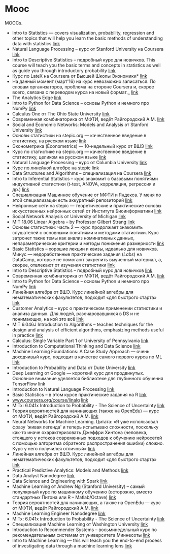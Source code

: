 # Mooc

MOOCs.

* Intro to Statistics — covers visualization, probability, regression and other topics that will help you learn the basic methods of understanding data with statistics [link](https://www.udacity.com/courses/st101)
* Natural Language Processing – курс от Stanford University на Coursera [link](https://www.coursera.org/course/nlp)
* Intro to Descriptive Statistics – подробный курс для новичков. This course will teach you the basic terms and concepts in statistics as well as guide you through introductory probability [link](https://www.udacity.com/courses/ud827)
* Курс по LateX на Coursera от Высшей Школы Экономики* [link](https://www.coursera.org/course/latex)
* На данный момент (март'16) на курс невозможно записаться. По словам организаторов, проблема на стороне Coursera и, скорее всего, связана с переводом курса на новый формат._ [link](https://www.coursera.org/course/latex)
* The Analytics Edge [link](https://www.edx.org/course/analytics-edge-mitx-15-071x-2)
* Intro to Python for Data Science – основы Python и немного про NumPy [link](https://www.datacamp.com/courses/intro-to-python-for-data-science)
* Calculus One от The Ohio State University [link](https://www.coursera.org/learn/calculus1)
* Современная комбинаторика от МФТИ, ведёт Райгородский А.М. [link](https://www.coursera.org/learn/modern-combinatorics)
* Social and Economic Networks: Models and Analysis от Stanford University [link](https://www.coursera.org/course/networksonline)
* Основы статистики на stepic.org — качественное введение в статистику, на русском языке [link](https://stepic.org/course/76)
* Эконометрика (Econometrics) — 10-недельный курс от ВШЭ [link](https://www.coursera.org/learn/ekonometrika/)
* Курс по статистике на stepic.org — качественное введение в статистику, целиком на русском языке [link](http://stepic.org)
* Natural Language Processing – курс от Columbia University [link](https://www.coursera.org/course/nlangp)
* Курс по линейной алгебре на stepic [link](https://stepic.org/course/Linear-Algebra-Problems-and-Methods-79/syllabus)
* Data Structures and Algorithms – специализация на Coursera [link](https://www.coursera.org/specializations/data-structures-algorithms)
* Intro to Inferential Statistics – курс знакомит с базовыми понятиями индуктивной статистики (t-test, ANOVA, корреляция, регрессия и др.) [link](https://www.udacity.com/courses/ud201)
* Специализация Машинное обучение от МФТИ и Яндекса. У меня по этой специализации есть аккуратный репозиторий [link](https://www.coursera.org/specializations/mashinnoye-obucheniye)
* Нейронные сети на stepic — теоретические и практические основы искусственных нейронных сетей от Института Биоинформатики [link](https://stepic.org/s/eg4Xe6Ry)
* Social Network Analysis от University of Michigan [link](https://www.coursera.org/course/sna)
* MIT 18.06 Linear Algebra – by Professor Gilbert Strang [link](http://ocw.mit.edu/courses/mathematics/18-06sc-linear-algebra-fall-2011/)
* Основы статистики: часть 2 — курс продолжает знакомить слушателей с основными понятиями и методами статистики. Курс затронет такие темы как анализ номинативных данных, непараметрические критерии и методы понижения размерности [link](https://stepic.org/course/Основы-статистики-Часть-2-524)
* Basic Statistics – хорошие лекции и квизы, идеально для новичков. Минус — недоработанные практические задания (_Labs_) на DataCamp, которые не помогают закрепить выученный материал, а, скорее, отвлекают от изучения статистики [link](https://www.coursera.org/learn/basic-statistics)
* Intro to Descriptive Statistics – подробный курс для новичков [link](https://www.udacity.com/courses/ud827)
* Современная комбинаторика от МФТИ, ведёт Райгородский А.М. [link](https://www.coursera.org/learn/modern-combinatorics)
* Intro to Python for Data Science – основы Python и немного про NumPy [link](https://www.datacamp.com/courses/intro-to-python-for-data-science)
* Линейная алгебра от ВШЭ. Курс линейной алгебры для нематематических факультетов, подходит «для быстрого старта» [link](https://www.coursera.org/course/linalg)
* Customer Analytics – курс о практическом применении статистики и анализа данных. Для людей, разочаровавшихся в DS и не понимающих, на кой это всё [link](https://www.coursera.org/learn/wharton-customer-analytics)
* MIT 6.046J Introduction to Algorithms – teaches techniques for the design and analysis of efficient algorithms, emphasizing methods useful in practice [link](http://ocw.mit.edu/courses/electrical-engineering-and-computer-science/6-046j-introduction-to-algorithms-sma-5503-fall-2005/)
* Calculus: Single Variable Part 1 от University of Pennsylvania [link](https://www.coursera.org/learn/single-variable-calculus)
* Introduction to Computational Thinking and Data Science [link](https://www.edx.org/course/introduction-computational-thinking-data-mitx-6-00-2x-3)
* Machine Learning Foundations: A Case Study Approach — очень доходчивый курс, подходит в качестве самого первого курса по ML [link](https://www.coursera.org/learn/ml-foundations/home/info)
* Introduction to Probability and Data от Duke University [link](https://www.coursera.org/learn/probability-intro/home/welcome)
* Deep Learning от Google — короткий курс для продвинутых. Основное внимание уделяется библиотеке для глубинного обучения TensorFlow [link](https://www.udacity.com/course/deep-learning--ud730)
* Introduction to Natural Language Processing [link](https://www.coursera.org/learn/nlpintro)
* Basic Statistics – в этом курсе практические задания на R [link](https://www.coursera.org/learn/basic-statistics)
* www.coursera.org/course/linalg [link](https://www.coursera.org/course/linalg)
* MITx: 6.041x Introduction to Probability - The Science of Uncertainty [link](https://www.edx.org/course/introduction-probability-science-mitx-6-041x-1)
* Теория вероятностей для начинающих (также на OpenEdu) — курс от МФТИ, ведёт Райгородский А.М. [link](https://www.coursera.org/learn/probability-theory-basics/home/info)
* Neural Networks for Machine Learning. Цитата: «Я уже использовал фразу 'живая легенда' и теперь испытываю сложности, поскольку как-то иначе охарактеризовать Джеффри Хинтона (человека, стоящего у истоков современных подходов к обучению нейросетей с помощью алгоритма обратного распространения ошибки) сложно. Курс у него получился отличный» [link](https://www.coursera.org/course/neuralnets)
* Линейная алгебра от ВШЭ. Курс линейной алгебры для нематематических факультетов, подходит «для быстрого старта» [link](https://www.coursera.org/course/linalg)
* Practical Predictive Analytics: Models and Methods [link](https://www.coursera.org/learn/predictive-analytics/)
* Data Analyst Nanodegree [link](https://www.udacity.com/course/data-analyst-nanodegree--nd002)
* Data Science and Engineering with Spark [link](https://www.edx.org/xseries/data-science-engineering-spark#courses)
* Machine Learning от Andrew Ng (Stanford University) – самый популярный курс по машинному обучению (осторожно, вместо стандартных Питона или R – Matlab/Octave) [link](https://www.coursera.org/learn/machine-learning)
* Теория вероятностей для начинающих, а также на OpenEdu — курс от МФТИ, ведёт Райгородский А.М. [link](https://www.coursera.org/learn/probability-theory-basics/home/info)
* Machine Learning Engineer Nanodegree [link](https://www.udacity.com/course/machine-learning-engineer-nanodegree--nd009)
* MITx: 6.041x Introduction to Probability - The Science of Uncertainty [link](https://www.edx.org/course/introduction-probability-science-mitx-6-041x-1)
* Специализация Machine Learning от Washington University [link](https://www.coursera.org/specializations/machine-learning)
* Introduction to Recommender Systems – восьминедельный курс по рекомендательным системам от университета Миннесоты [link](https://www.coursera.org/learn/recommender-systems)
* Intro to Machine Learning — this will teach you the end-to-end process of investigating data through a machine learning lens [link](https://www.udacity.com/courses/ud120)